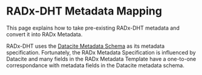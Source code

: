 # RADx-DHT Metadata Mapping

This page explains how to take pre-existing RADx-DHT metadata and convert it into RADx Metadata.  

RADx-DHT uses the [Datacite Metadata Schema](https://schema.datacite.org) as its metadata specification.  Fortunately, the RADx Metadata Specification is influenced by Datacite and many fields in the RADx Metadata Template have a one-to-one correspondance with metadata fields in the Datacite metadata schema. 